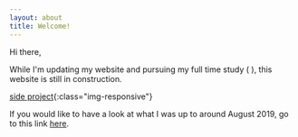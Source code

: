 ```yaml
---
layout: about
title: Welcome!
---
```


Hi there,

While I'm updating my website and pursuing my full time study (
  ), this website is still in construction.

[side project](assets/img/me-new-side-project-all-my-other-unfinished-projects-me-irl-67870093.png){:class="img-responsive"}

If you would like to have a look at what I was up to around August 2019, go to this link [here](legacy).
